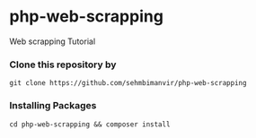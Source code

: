 # php-web-scrapping
Web scrapping Tutorial

### Clone this repository by
```git clone https://github.com/sehmbimanvir/php-web-scrapping```

### Installing Packages
```cd php-web-scrapping && composer install```

